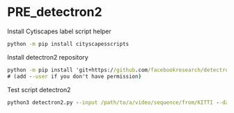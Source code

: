 # PRE_detectron2

Install Cytiscapes label script helper
```cmd
python -m pip install cityscapesscripts
```

Install detectron2 repository

```cmd
python -m pip install 'git+https://github.com/facebookresearch/detectron2.git'
# (add --user if you don't have permission)
```

Test script detectron2

```cmd
python3 detectron2.py --input /path/to/a/video/sequence/from/KITTI --dataset kitti --ckpt /path/to/model.pth
```

